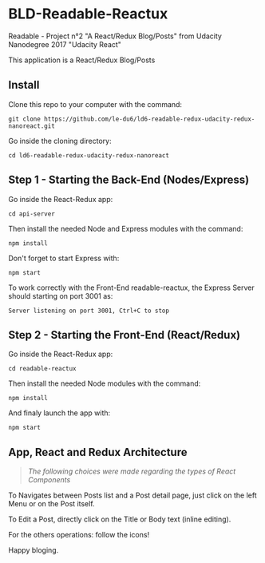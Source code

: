 # BLD-Readable-Reactux
Readable - Project n°2 "A React/Redux Blog/Posts" from Udacity Nanodegree 2017 "Udacity React"

This application is a React/Redux Blog/Posts

## Install
Clone this repo to your computer with the command:
 ``` shell
 git clone https://github.com/le-du6/ld6-readable-redux-udacity-redux-nanoreact.git
 ```

Go inside the cloning directory:
 ``` shell
 cd ld6-readable-redux-udacity-redux-nanoreact
 ```

## Step 1 - Starting the Back-End (Nodes/Express)

Go inside the React-Redux app:
 ``` shell
 cd api-server
 ```

 Then install the needed Node and Express modules with the command:
 ``` shell
 npm install
 ```

Don't forget to start Express with:
 ``` shell
 npm start
 ```

To work correctly with the Front-End readable-reactux, the Express Server should starting on port 3001 as:
``` shell
Server listening on port 3001, Ctrl+C to stop
 ```

## Step 2 - Starting the Front-End (React/Redux)

Go inside the React-Redux app:
 ``` shell
 cd readable-reactux
 ```

Then install the needed Node modules with the command:
 ``` shell
 npm install
 ```

And finaly launch the app with:
 ``` shell
 npm start
 ```

## App, React and Redux Architecture
> *The following choices were made regarding the types of React Components*

To Navigates between Posts list and a Post detail page, just click on the left Menu or on the Post itself.

To Edit a Post, directly click on the Title or Body text (inline editing).

For the others operations: follow the icons!

Happy bloging.
